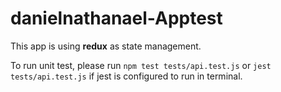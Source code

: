 # danielnathanael-Apptest

This app is using **redux** as state management.

To run unit test, please run `npm test tests/api.test.js` or `jest tests/api.test.js` if jest is configured to run in terminal.
